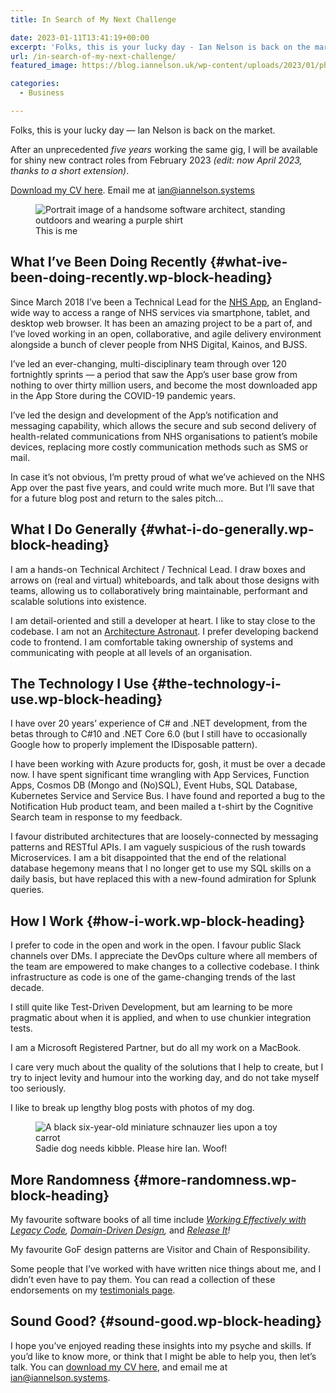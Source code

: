 ```yaml
---
title: In Search of My Next Challenge

date: 2023-01-11T13:41:19+00:00
excerpt: 'Folks, this is your lucky day - Ian Nelson is back on the market'
url: /in-search-of-my-next-challenge/
featured_image: https://blog.iannelson.uk/wp-content/uploads/2023/01/photo-1484788984921-03950022c9ef.jpg

categories:
  - Business

---
```

Folks, this is your lucky day — Ian Nelson is back on the market.

After an unprecedented _five years_ working the same gig, I will be available for shiny new contract roles from February 2023 _(edit: now April 2023, thanks to a short extension)_.

[Download my CV here][1]. Email me at <ian@iannelson.systems> 

<div class="wp-block-image">
  <figure class="aligncenter"><img decoding="async" src="https://blog.iannelson.uk/wp-content/uploads/2023/08/IMG_0254-1.jpg" alt="Portrait image of a handsome software architect, standing outdoors and wearing a purple shirt" /><figcaption class="wp-element-caption">This is me</figcaption></figure>
</div>

## What I’ve Been Doing Recently {#what-ive-been-doing-recently.wp-block-heading}

Since March 2018 I’ve been a Technical Lead for the [NHS App][2], an England-wide way to access a range of NHS services via smartphone, tablet, and desktop web browser. It has been an amazing project to be a part of, and I’ve loved working in an open, collaborative, and agile delivery environment alongside a bunch of clever people from NHS Digital, Kainos, and BJSS.

I’ve led an ever-changing, multi-disciplinary team through over 120 fortnightly sprints — a period that saw the App’s user base grow from nothing to over thirty million users, and become the most downloaded app in the App Store during the COVID-19 pandemic years.

I’ve led the design and development of the App’s notification and messaging capability, which allows the secure and sub second delivery of health-related communications from NHS organisations to patient’s mobile devices, replacing more costly communication methods such as SMS or mail.

In case it’s not obvious, I’m pretty proud of what we’ve achieved on the NHS App over the past five years, and could write much more. But I’ll save that for a future blog post and return to the sales pitch&#8230;

## What I Do Generally {#what-i-do-generally.wp-block-heading}

I am a hands-on Technical Architect / Technical Lead. I draw boxes and arrows on (real and virtual) whiteboards, and talk about those designs with teams, allowing us to collaboratively bring maintainable, performant and scalable solutions into existence.

I am detail-oriented and still a developer at heart. I like to stay close to the codebase. I am not an [Architecture Astronaut][3]. I prefer developing backend code to frontend. I am comfortable taking ownership of systems and communicating with people at all levels of an organisation.

## The Technology I Use {#the-technology-i-use.wp-block-heading}

I have over 20 years’ experience of C# and .NET development, from the betas through to C#10 and .NET Core 6.0 (but I still have to occasionally Google how to properly implement the IDisposable pattern).

I have been working with Azure products for, gosh, it must be over a decade now. I have spent significant time wrangling with App Services, Function Apps, Cosmos DB (Mongo and (No)SQL), Event Hubs, SQL Database, Kubernetes Service and Service Bus. I have found and reported a bug to the Notification Hub product team, and been mailed a t-shirt by the Cognitive Search team in response to my feedback.

I favour distributed architectures that are loosely-connected by messaging patterns and RESTful APIs. I am vaguely suspicious of the rush towards Microservices. I am a bit disappointed that the end of the relational database hegemony means that I no longer get to use my SQL skills on a daily basis, but have replaced this with a new-found admiration for Splunk queries.

## How I Work {#how-i-work.wp-block-heading}

I prefer to code in the open and work in the open. I favour public Slack channels over DMs. I appreciate the DevOps culture where all members of the team are empowered to make changes to a collective codebase. I think infrastructure as code is one of the game-changing trends of the last decade.

I still quite like Test-Driven Development, but am learning to be more pragmatic about when it is applied, and when to use chunkier integration tests.

I am a Microsoft Registered Partner, but do all my work on a MacBook.

I care very much about the quality of the solutions that I help to create, but I try to inject levity and humour into the working day, and do not take myself too seriously.

I like to break up lengthy blog posts with photos of my dog.

<div class="wp-block-image">
  <figure class="aligncenter size-large"><img decoding="async" src="https://blog.iannelson.uk/wp-content/uploads/2023/08/IMG_0221.jpg" alt="A black six-year-old miniature schnauzer lies upon a toy carrot" /><figcaption class="wp-element-caption">Sadie dog needs kibble. Please hire Ian. Woof!</figcaption></figure>
</div>

## More Randomness {#more-randomness.wp-block-heading}

My favourite software books of all time include _[Working Effectively with Legacy Code][4], [Domain-Driven Design][5],_ and _[Release It][6]!_ 

My favourite GoF design patterns are Visitor and Chain of Responsibility.

Some people that I’ve worked with have written nice things about me, and I didn’t even have to pay them. You can read a collection of these endorsements on my [testimonials page][7].

## Sound Good? {#sound-good.wp-block-heading}

I hope you’ve enjoyed reading these insights into my psyche and skills. If you’d like to know more, or think that I might be able to help you, then let’s talk. You can [download my CV here][1], and email me at <ian@iannelson.systems>.

 [1]: https://files.iannelson.uk/iannelson.pdf
 [2]: https://www.nhs.uk/nhs-app/
 [3]: https://www.joelonsoftware.com/2001/04/21/dont-let-architecture-astronauts-scare-you/
 [4]: https://amzn.to/3XqhrLr
 [5]: https://amzn.to/3ZE8zDV
 [6]: https://amzn.to/3QzeaqW
 [7]: https://blog.iannelson.uk/testimonials/